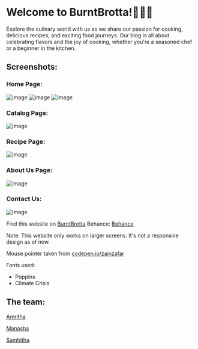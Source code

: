 # Welcome to BurntBrotta!🍔🍕🍰

Explore the culinary world with us as we share our passion for cooking, delicious recipes, and exciting food journeys. Our blog is all about celebrating flavors and the joy of cooking, whether you're a seasoned chef or a beginner in the kitchen.

## Screenshots:
### Home Page:
![image](https://github.com/amri-tah/burntbrotta.github.io/assets/111682039/564c8177-bdab-486d-829b-d058a5f5b198)
![image](https://github.com/amri-tah/burntbrotta.github.io/assets/111682039/67f4d3ca-45a7-4d4d-a1db-8d02dd4100a8)
![image](https://github.com/amri-tah/burntbrotta.github.io/assets/111682039/49493ad3-f3ea-43c7-a5b4-27fe9f4e455c)

### Catalog Page:
![image](https://github.com/amri-tah/burntbrotta.github.io/assets/111682039/b845e1d6-77dc-4d95-aafc-8533ead01196)

### Recipe Page:
![image](https://github.com/amri-tah/burntbrotta.github.io/assets/111682039/ac8755d2-e042-4d96-a9dd-11e0a3920fe1)

### About Us Page:
![image](https://github.com/amri-tah/burntbrotta.github.io/assets/111682039/ea2cfaf3-20d5-4a69-9dc8-bbaa68c141c2)

### Contact Us:
![image](https://github.com/amri-tah/burntbrotta.github.io/assets/111682039/0d358039-a4c8-410b-a3cf-f8e90a6c2468)


Find this website on [BurntBrotta](https://amri-tah.github.io/burntbrotta.github.io/)
Behance: [Behance](https://www.behance.net/gallery/176302693/BurntBrotta-Website)

Note: This website only works on larger screens. It's not a responsive design as of now.

Mouse pointer taken from [codepen.io/zainzafar](https://codepen.io/zainzafar/pen/oNypoEr)

Fonts used:
- Poppins
- Climate Crisis

## The team:
[Amritha](https://github.com/amri-tah)

[Manasha](https://github.com/Manasha-1204)

[Samhitha](https://github.com/Samhitha-07)


